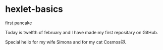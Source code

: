 # hexlet-basics
first pancake

Today is twelfth of february and I have made my first repositary on GitHub.

Special hello for my wife Simona and for my cat Cosmos:cat:.
